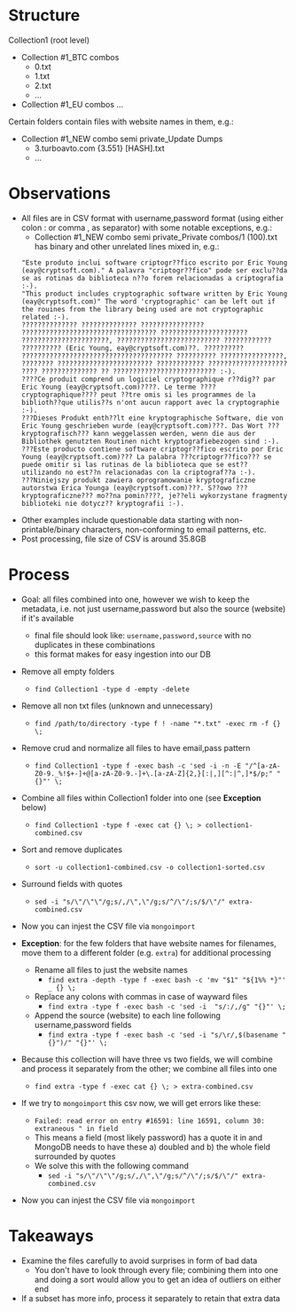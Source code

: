 # Structure

Collection1 (root level)
+ Collection  #1_BTC combos
	+ 0.txt
	+ 1.txt
	+ 2.txt
	+ ...
+ Collection  #1_EU combos
...

Certain folders contain files with website names in them, e.g.:
+ Collection  #1_NEW combo semi private_Update Dumps
	+ 3.turboavto.com {3.551} [HASH].txt
	+ ...

# Observations

- All files are in CSV format with username,password format (using either colon : or comma , as separator) with some notable exceptions, e.g.:
	- Collection  #1_NEW combo semi private_Private combos/1 (100).txt has binary and other unrelated lines mixed in, e.g.:
	```
	"Este produto inclui software criptogr??fico escrito por Eric Young (eay@cryptsoft.com)." A palavra "criptogr??fico" pode ser exclu??da se as rotinas da biblioteca n??o forem relacionadas a criptografia :-).
   "This product includes cryptographic software written by Eric Young (eay@cryptsoft.com)" The word 'cryptographic' can be left out if the rouines from the library being used are not cryptographic related :-).
   ?????????????? ?????????????? ???????????????? ?????????????????????????????????? ?????????????????????? ??????????????????????, ?????????????????????????? ???????????? ?????????? (Eric Young, eay@cryptsoft.com)??. ?????????? ?????????????????????????????????????? ?????????? ????????????????, ???????? ???????????????????????? ???????????? ???????????????????? ???? ?????????????? ?? ?????????????????????????? :-).
   ????Ce produit comprend un logiciel cryptographique r??dig?? par Eric Young (eay@cryptsoft.com)????. Le terme ????cryptographique???? peut ??tre omis si les programmes de la biblioth??que utilis??s n'ont aucun rapport avec la cryptographie :-).
   ???Dieses Produkt enth??lt eine kryptographische Software, die von Eric Young geschrieben wurde (eay@cryptsoft.com)???. Das Wort ???kryptografisch??? kann weggelassen werden, wenn die aus der Bibliothek genutzten Routinen nicht kryptografiebezogen sind :-).
   ???Este producto contiene software criptogr??fico escrito por Eric Young (eay@cryptsoft.com)??? La palabra ???criptogr??fico??? se puede omitir si las rutinas de la biblioteca que se est?? utilizando no est??n relacionadas con la criptograf??a :-).
   ???Niniejszy produkt zawiera oprogramowanie kryptograficzne autorstwa Erica Younga (eay@cryptsoft.com)???. S??owo ???kryptograficzne??? mo??na pomin????, je??eli wykorzystane fragmenty biblioteki nie dotycz?? kryptografii :-).
   ```
- Other examples include questionable data starting with non-printable/binary characters, non-conforming to email patterns, etc.
- Post processing, file size of CSV is around 35.8GB

# Process

- Goal: all files combined into one, however we wish to keep the metadata, i.e. not just username,password but also the source (website) if it's available
  - final file should look like: `username,password,source` with no duplicates in these combinations
  - this format makes for easy ingestion into our DB
- Remove all empty folders
	- `find Collection1 -type d -empty -delete`
- Remove all non txt files (unknown and unnecessary)
	- `find /path/to/directory -type f ! -name "*.txt" -exec rm -f {} \;`
- Remove crud and normalize all files to have email,pass pattern
	-  `find Collection1 -type f -exec bash -c 'sed -i -n -E "/^[a-zA-Z0-9._%!$+-]+@[a-zA-Z0-9.-]+\.[a-zA-Z]{2,}[:|,][^:|^,]*$/p;" "{}"' \;`
- Combine all files within Collection1 folder into one (see **Exception** below)
	- `find Collection1 -type f -exec cat {} \; > collection1-combined.csv`
- Sort and remove duplicates
	- `sort -u collection1-combined.csv -o collection1-sorted.csv`	
- Surround fields with quotes
	- `sed -i "s/\"/\"\"/g;s/,/\",\"/g;s/^/\"/;s/$/\"/" extra-combined.csv`
- Now you can injest the CSV file via `mongoimport`

	
- **Exception**: for the few folders that have website names for filenames, move them to a different folder (e.g. `extra`) for additional processing
	- Rename all files to just the website names
		- `find extra -depth -type f -exec bash -c 'mv "$1" "${1%% *}"' _ {} \;`
	- Replace any colons with commas in case of wayward files
		- `find extra -type f -exec bash -c 'sed -i  "s/:/,/g" "{}"' \;`		
	- Append the source (website) to each line following username,password fields
		- `find extra -type f -exec bash -c 'sed -i "s/\r/,$(basename "{}")/" "{}"' \;`
- Because this collection will have three vs two fields, we will combine and process it separately from the other; we combine all files into one
	- `find extra -type f -exec cat {} \; > extra-combined.csv`
- If we try to `mongoimport` this csv now, we will get errors like these:
	- `Failed: read error on entry #16591: line 16591, column 30: extraneous " in field`
	- This means a field (most likely password) has a quote it in and MongoDB needs to have these a) doubled and b) the whole field surrounded by quotes
	- We solve this with the following command
		- `sed -i "s/\"/\"\"/g;s/,/\",\"/g;s/^/\"/;s/$/\"/" extra-combined.csv`
- Now you can injest the CSV file via `mongoimport`

# Takeaways
- Examine the files carefully to avoid surprises in form of bad data
	- You don't have to look through every file; combining them into one and doing a sort would allow you to get an idea of outliers on either end
- If a subset has more info, process it separately to retain that extra data

